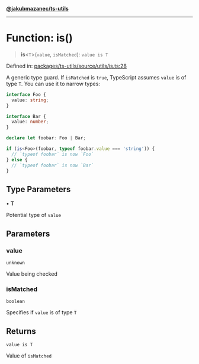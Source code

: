 [**@jakubmazanec/ts-utils**](../README.md)

---

# Function: is()

> **is**\<`T`\>(`value`, `isMatched`): `value is T`

Defined in:
[packages/ts-utils/source/utils/is.ts:28](https://github.com/jakubmazanec/tools/blob/4a8f82fa13ce52bb52e412e9ac98b543cce14fc2/packages/ts-utils/source/utils/is.ts#L28)

A generic type guard. If `isMatched` is `true`, TypeScript assumes `value` is of type `T`. You can
use it to narrow types:

```TypeScript
interface Foo {
  value: string;
}

interface Bar {
  value: number;
}

declare let foobar: Foo | Bar;

if (is<Foo>(foobar, typeof foobar.value === 'string')) {
  // `typeof foobar` is now `Foo`
} else {
  // `typeof foobar` is now `Bar`
}
```

## Type Parameters

• **T**

Potential type of `value`

## Parameters

### value

`unknown`

Value being checked

### isMatched

`boolean`

Specifies if `value` is of type `T`

## Returns

`value is T`

Value of `isMatched`

